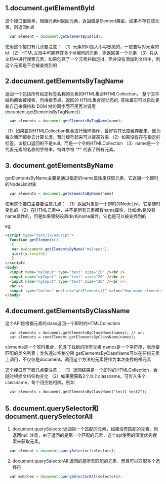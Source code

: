 ## 1.document.getElementById
这个接口很简单，根据元素id返回元素，返回值是Element类型，如果不存在该元素，则返回null

```js
  var element = document.getElementById(id);
```

使用这个接口有几点要注意：
（1）元素的Id是大小写敏感的，一定要写对元素的id
（2）HTML文档中可能存在多个id相同的元素，则返回第一个元素
（3）只从文档中进行搜索元素，如果创建了一个元素并指定id，但并没有添加到文档中，则这个元素是不会被查找到的

## 2.document.getElementsByTagName
返回一个包括所有给定标签名称的元素的HTML集合HTMLCollection。 整个文件结构都会被搜索，包括根节点。返回的 HTML集合是动态的, 意味着它可以自动更新自己来保持和 DOM 树的同步而不用再次调用document.getElementsByTagName()

```js
  var elements = document.getElementsByTagName(name);
```
（1）如果要对HTMLCollection集合进行循环操作，最好将其长度缓存起来，因为每次循环都会去计算长度，暂时缓存起来可以提高效率
（2）如果没有存在指定的标签，该接口返回的不是null，而是一个空的HTMLCollection
（3）name是一个代表元素的名称的字符串。特殊字符 "*" 代表了所有元素。

## 3. document.getElementsByName
getElementsByName主要是通过指定的name属性来获取元素，它返回一个即时的NodeList对象

```js
  var elements = document.getElementsByName(name) 
```

使用这个接口主要要注意几点：
（1）返回对象是一个即时的NodeList，它是随时变化的
（2）在HTML元素中，并不是所有元素都有name属性，比如div是没有name属性的，但是如果强制设置div的name属性，它也是可以被查找到的

eg:
```html
<script type="text/javascript">
  function getElements()
   {
   var x=document.getElementsByName("myInput");
   alert(x.length);
   }
</script>
<body>
  <input name="myInput" type="text" size="20" /><br />
  <input name="myInput" type="text" size="20" /><br />
  <input name="myInput" type="text" size="20" /><br />
  <br />
  <input type="button" onclick="getElements()" value="How many elements named 'myInput'?" />
</body>
```

## 4.document.getElementsByClassName
这个API是根据元素的class返回一个即时的HTMLCollection

```JS
  var elements = document.getElementsByClassName(names); // or:
  var elements = rootElement.getElementsByClassName(names);
```
elements是一个实时集合，包含了找到的所有元素
names是一个字符串，表示要匹配的类名列表；类名通过空格分隔
getElementsByClassName可以在任何元素上调用，不仅仅是document。调用这个方法的元素将作为本次查找的根元素

这个接口有下面几点要注意：
（1）返回结果是一个即时的HTMLCollection，会随时根据文档结构变化
（2）如果要获取2个以上classname，可传入多个classname，每个用空格相隔，例如
```JS
  var elements = document.getElementsByClassName("test1 test2");
```

## 5. document.querySelector和document.querySelectorAll

1. document.querySelector返回第一个匹配的元素，如果没有匹配的元素，则返回null
    注意，由于返回的是第一个匹配的元素，这个api使用的深度优先搜索来获取元素。
```js
  var element = document.querySelector(selectors);
```

2. document.querySelectorAll 返回的是所有匹配的元素，而且可以匹配多个选择符
```js
  var matches = document.querySelectorAll(selectors);
```